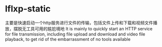 # lflxp-static
 主要是快速启动一个http服务进行文件的传输，包括文件上传和下载和视频文件播放，摆脱无工具可用的尴尬境地 It is mainly to quickly start an HTTP service for file transmission, including file upload and download and video file playback, to get rid of the embarrassment of no tools available
